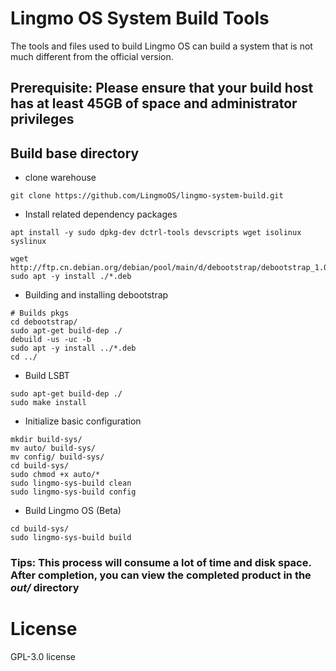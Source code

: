 # Lingmo OS System Build Tools

The tools and files used to build Lingmo OS can build a system that is not much different from the official version.

## **Prerequisite**: Please ensure that your build host has at least **45GB** of space and **administrator** privileges

## Build base directory
 - clone warehouse
 ```shell
 git clone https://github.com/LingmoOS/lingmo-system-build.git
 ```
 - Install related dependency packages
 ```shell
 apt install -y sudo dpkg-dev dctrl-tools devscripts wget isolinux syslinux

 wget http://ftp.cn.debian.org/debian/pool/main/d/debootstrap/debootstrap_1.0.134_all.deb
 sudo apt -y install ./*.deb
 ```

 - Building and installing debootstrap
 ```shell
 # Builds pkgs
 cd debootstrap/ 
 sudo apt-get build-dep ./
 debuild -us -uc -b
 sudo apt -y install ../*.deb
 cd ../
 ```
 - Build LSBT
 ```shell
 sudo apt-get build-dep ./
 sudo make install
 ```

 - Initialize basic configuration
 ```shell
 mkdir build-sys/
 mv auto/ build-sys/
 mv config/ build-sys/
 cd build-sys/
 sudo chmod +x auto/*
 sudo lingmo-sys-build clean
 sudo lingmo-sys-build config
 ```
 - Build Lingmo OS (Beta)
 ```shell
 cd build-sys/
 sudo lingmo-sys-build build
 ```
### **Tips**: This process will consume a lot of time and disk space. After completion, you can view the completed product in the _out/_ directory

# License
GPL-3.0 license
